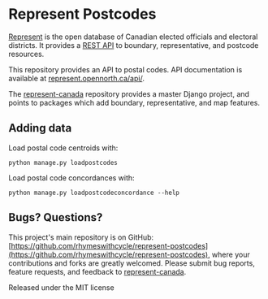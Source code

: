 # Represent Postcodes

[Represent](https://represent.opennorth.ca/) is the open database of Canadian elected officials and electoral districts. It provides a [REST API](https://represent.opennorth.ca/api/) to boundary, representative, and postcode resources.

This repository provides an API to postal codes. API documentation is available at [represent.opennorth.ca/api/](https://represent.opennorth.ca/api/#postcode).

The [represent-canada](https://github.com/opennorth/represent-canada) repository provides a master Django project, and points to packages which add boundary, representative, and map features.

## Adding data

Load postal code centroids with:

    python manage.py loadpostcodes

Load postal code concordances with:

    python manage.py loadpostcodeconcordance --help

## Bugs? Questions?

This project's main repository is on GitHub: [https://github.com/rhymeswithcycle/represent-postcodes](https://github.com/rhymeswithcycle/represent-postcodes), where your contributions and forks are greatly welcomed. Please submit bug reports, feature requests, and feedback to [represent-canada](https://github.com/opennorth/represent-canada).

Released under the MIT license
